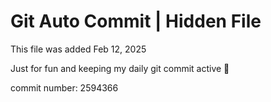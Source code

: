# Git Auto Commit | Hidden File

This file was added Feb 12, 2025

Just for fun and keeping my daily git commit active 🤪

commit number: 2594366
